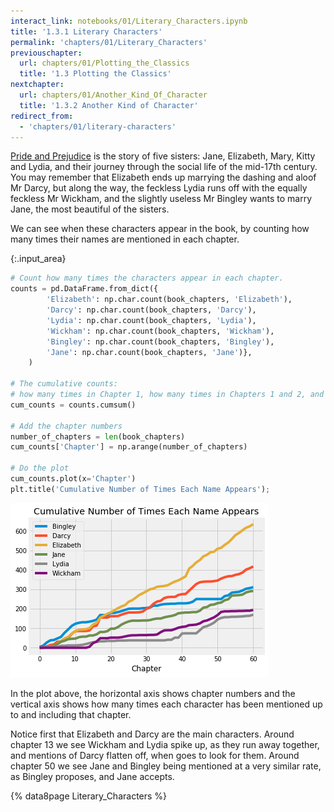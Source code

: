 ```yaml
---
interact_link: notebooks/01/Literary_Characters.ipynb
title: '1.3.1 Literary Characters'
permalink: 'chapters/01/Literary_Characters'
previouschapter:
  url: chapters/01/Plotting_the_Classics
  title: '1.3 Plotting the Classics'
nextchapter:
  url: chapters/01/Another_Kind_Of_Character
  title: '1.3.2 Another Kind of Character'
redirect_from:
  - 'chapters/01/literary-characters'
---
```


[Pride and Prejudice](https://en.wikipedia.org/wiki/Pride_and_Prejudice) is
the story of five sisters: Jane, Elizabeth, Mary, Kitty and Lydia, and their
journey through the social life of the mid-17th century.  You may remember
that Elizabeth ends up marrying the dashing and aloof Mr Darcy, but along the
way, the feckless Lydia runs off with the equally feckless Mr Wickham, and the
slightly useless Mr Bingley wants to marry Jane, the most beautiful of the
sisters.

We can see when these characters appear in the book, by counting how many
times their names are mentioned in each chapter.



{:.input_area}
```python
# Count how many times the characters appear in each chapter.
counts = pd.DataFrame.from_dict({
        'Elizabeth': np.char.count(book_chapters, 'Elizabeth'),
        'Darcy': np.char.count(book_chapters, 'Darcy'),
        'Lydia': np.char.count(book_chapters, 'Lydia'),
        'Wickham': np.char.count(book_chapters, 'Wickham'),
        'Bingley': np.char.count(book_chapters, 'Bingley'),
        'Jane': np.char.count(book_chapters, 'Jane')},
    )

# The cumulative counts:
# how many times in Chapter 1, how many times in Chapters 1 and 2, and so on.
cum_counts = counts.cumsum()

# Add the chapter numbers
number_of_chapters = len(book_chapters)
cum_counts['Chapter'] = np.arange(number_of_chapters)

# Do the plot
cum_counts.plot(x='Chapter')
plt.title('Cumulative Number of Times Each Name Appears');
```



![png](../../images/chapters/01/Literary_Characters_1_0.png)


In the plot above, the horizontal axis shows chapter numbers and the vertical
axis shows how many times each character has been mentioned up to and
including that chapter.

Notice first that Elizabeth and Darcy are the main characters.  Around chapter
13 we see Wickham and Lydia spike up, as they run away together, and mentions
of Darcy flatten off, when goes to look for them.   Around chapter 50 we see
Jane and Bingley being mentioned at a very similar rate, as Bingley proposes,
and Jane accepts.

{% data8page Literary_Characters %}
